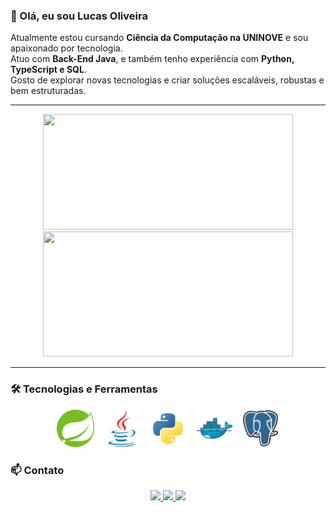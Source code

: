### 👋 Olá, eu sou Lucas Oliveira

Atualmente estou cursando **Ciência da Computação na UNINOVE** e sou apaixonado por tecnologia.  
Atuo com **Back-End Java**, e também tenho experiência com **Python, TypeScript e SQL**.  
Gosto de explorar novas tecnologias e criar soluções escaláveis, robustas e bem estruturadas.

---

<p align="center">
  <img src="https://github-readme-stats.vercel.app/api/top-langs/?username=anuraghazra&layout=compact" width="400" height="185"/>
  <img src="https://github-readme-stats.vercel.app/api?username=lucasoliveira04&show_icons=true&theme=white" width="400" height="200"/>
</p>

---

### 🛠️ Tecnologias e Ferramentas

<p align="center">
  <img src="image-1.png" width="60" style="margin: 0 5px"/> 
  <img src="image-2.png" width="60" style="margin: 0 5px"/>
  <img src="image-5.png" width="60" style="margin: 0 5px"/>
  <img src="image-3.png" width="60" style="margin: 0 5px"/>
  <img src="image-4.png" width="60" style="margin: 0 5px"/>
</p>

### 📫 Contato

<p align="center">
  <a href="https://linkedin.com/in/lucas-oliveira-campos" target="_blank">
    <img src="https://img.shields.io/badge/LinkedIn-0A66C2?style=for-the-badge&logo=linkedin&logoColor=white"/>
  </a>
  <a href="https://github.com/lucasoliveira04" target="_blank">
    <img src="https://img.shields.io/badge/GitHub-181717?style=for-the-badge&logo=github&logoColor=white"/>
  </a>
  <a href="mailto:lucasolisocialmedia@gmail.com">
    <img src="https://img.shields.io/badge/Gmail-EA4335?style=for-the-badge&logo=gmail&logoColor=white"/>
  </a>
</p>
